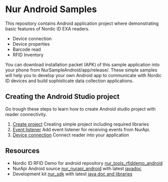 # Nur Android Samples
This repository contains Android application project where demonstrating basic features of Nordic ID EXA readers.

- Device connection
- Device properties
- Barcode read
- RFID Inventory 

You can download installation packet (APK) of this sample application into your phone from NurSampleAndroid/app/release/.
These simple samples will help you to develop your own Android app to communicate with Nordic ID devices and build sophisticate data collection applications.
## Creating the Android Studio project
Go trough these steps to learn how to create Android studio project with reader connectivity.
1. [Create project](1_CreateProject.md) Creating simple project including required libraries
2. [Event listener](2_EventListener.md) Add event listener for receiving events from NurApi.
3. [Device connection](3_Device_Connection.md) Connect reader into your application

## Resources
* Nordic ID RFID Demo for android repository [nur_tools_rfiddemo_android](https://github.com/NordicID/nur_tools_rfiddemo_android)
* NurApi Android source [nur_nurapi_android](https://github.com/NordicID/nur_nurapi_android) with latest [javadoc](https://github.com/NordicID/nur_nurapi_android/javadoc)
* Development kit [nur_sdk](https://github.com/NordicID/nur_sdk) with latest [java doc and libraries]( https://github.com/NordicID/nur_sdk/tree/master/java)
